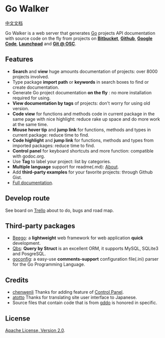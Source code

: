 Go Walker
========
[中文文档](README_ZH.md)

Go Walker is a web server that generates <a target="_blank" href="http://golang.org/">Go</a> projects API documentation with source code on the fly from projects on <b><a target="_blank" href="https://bitbucket.org/">Bitbucket</a></b>, <b><a target="_blank" href="https://github.com/">Github</a></b>, <b><a target="_blank" href="http://code.google.com/">Google Code</a></b>, <b><a target="_blank" href="https://launchpad.net/">Launchpad</a></b> and <b><a target="_blank" href="http://git.oschina.net/">Git @ OSC</a></b>.

## Features

- **Search** and **view** huge amounts documentation of projects: over 8000 projects involved.
- Type package **import path** or **keywords** in search boxes to find or create documentation.
- Generate Go project documentation **on the fly** : no more installation required for using.
- **View documentation by tags** of projects: don't worry for using old version.
- **Code view** for functions and methods code in current package in the same page with nice highlight: reduce rake up space and do more work at the same time.
- **Mouse hover tip** and **jump link** for functions, methods and types in current package: reduce time to find.
- **Code highlight** and **jump link** for functions, methods and types from imported packages: reduce time to find.
- **Control panel** for keyboard shortcuts and more function: compatible with godoc.org.
- Use **Tag** to label your project: list by categories.
- **Multiple language** support for readme(.md): [About](http://gowalker.org/about).
- Add **third-party examples** for your favorite projects: through Github Gist.
- [Full documentation](https://github.com/Unknwon/gowalker/blob/master/docs/Features.md).

## Develop route

See board on [Trello](https://trello.com/b/wS7CzdcI/go-walker) about to do, bugs and road map.

## Third-party packages

- [Beego](http://gowalker.org/github.com/astaxie/beego): a **lightweight** web framework for web application **quick** development.
- [Qbs](http://gowalker.org/github.com/coocood/qbs): **Query by Struct** is an excellent ORM, it supports MySQL, SQLite3 and PosgreSQL.
- [goconfig](https://github.com/Unknwon/goconfig): a easy-use **comments-support** configuration file(.ini) parser for the Go Programming Language.

## Credits

- [chenwenli](http://www.lavachen.cn) Thanks for adding feature of [Control Panel](http://gowalker.org/about#control_panel).
- [atotto](https://github.com/atotto) Thanks for translating site user interface to Japanese.
- Source files that contain code that is from [gddo](https://github.com/garyburd/gddo) is honored in specific.

## License

[Apache License, Version 2.0](http://www.apache.org/licenses/LICENSE-2.0.html).
